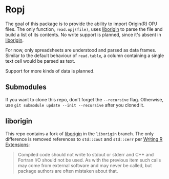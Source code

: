 Ropj
====

The goal of this package is to provide the ability to import Origin(R) OPJ
files. The only function, `read.opj(file)`, uses [liborigin] to parse the file
and build a list of its contents. No write support is planned, since it's
absent in [liborigin].

For now, only spreadsheets are understood and parsed as data frames. Similar
to the default behaviour of `read.table`, a column containing a single text
cell would be parsed as text.

Support for more kinds of data is planned.

Submodules
----------

If you want to clone this repo, don't forget the `--recursive` flag. Otherwise,
use `git submodule update --init --recursive` after you cloned it.

liborigin
---------

This repo contains a fork of [liborigin] in the `liborigin` branch. The only
difference is removed references to `std::cout` and `std::cerr` per [Writing
R Extensions]:

> Compiled code should not write to stdout or stderr and C++ and Fortran
> I/O should not be used. As with the previous item such calls may come
> from external software and may never be called, but package authors
> are often mistaken about that.

[liborigin]: https://sourceforge.net/projects/liborigin/
[Writing R Extensions]: https://cran.r-project.org/doc/manuals/R-exts.html#Writing-portable-packages

